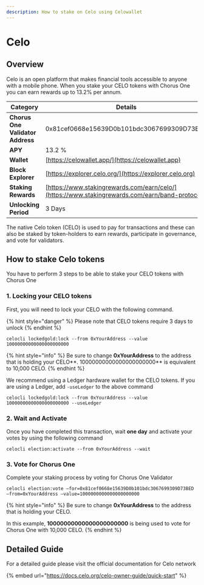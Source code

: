 ```yaml
---
description: How to stake on Celo using Celowallet
---
```


# Celo

## Overview

Celo is an open platform that makes financial tools accessible to anyone with a mobile phone. When you stake your CELO tokens with Chorus One you can earn rewards up to 13.2% per annum.

| Category                         | Details                                                                                         |
| -------------------------------- | ----------------------------------------------------------------------------------------------- |
| **Chorus One Validator Address** | 0x81cef0668e15639D0b101bdc3067699309D73BED                                                      |
| **APY**                          | 13.2 %                                                                                          |
| **Wallet**                       | [https://celowallet.app/](https://celowallet.app)                                               |
| **Block Explorer**               | [https://explorer.celo.org/](https://explorer.celo.org)                                         |
| **Staking Rewards**              | [https://www.stakingrewards.com/earn/celo/](https://www.stakingrewards.com/earn/band-protocol/) |
| **Unlocking Period**             | 3 Days                                                                                          |

The native Celo token (CELO) is used to pay for transactions and these can also be staked by token-holders to earn rewards, participate in governance, and vote for validators.

## How to stake Celo tokens

You have to perform 3 steps to be able to stake your CELO tokens with Chorus One

### 1. Locking your CELO tokens

First, you will need to lock your CELO with the following command.

{% hint style="danger" %}
Please note that CELO tokens require 3 days to unlock
{% endhint %}

```
celocli lockedgold:lock --from 0xYourAddress --value 10000000000000000000000
```

{% hint style="info" %}
Be sure to change **0xYourAddress** to the address that is holding your CELO**. 10000000000000000000000** is equivalent to 10,000 CELO.
{% endhint %}

We recommend using a Ledger hardware wallet for the CELO tokens. If you are using a Ledger, add `-useLedger` to the above command

```
celocli lockedgold:lock --from 0xYourAddress --value 10000000000000000000000 --useLedger
```

### 2. Wait and Activate

Once you have completed this transaction, wait **one day** and activate your votes by using the following command

```
celocli election:activate --from 0xYourAddress --wait
```

### 3. Vote for Chorus One

Complete your staking process by voting for Chorus One Validator

```
celocli election:vote –for=0x81cef0668e15639D0b101bdc3067699309D73BED –from=0xYourAddress –value=1000000000000000000000
```

{% hint style="info" %}
Be sure to change **0xYourAddress** to the address that is holding your CELO.

In this example, **10000000000000000000000** is being used to vote for Chorus One with 10,000 CELO.
{% endhint %}

## Detailed Guide

For a detailed guide please visit the official documentation for Celo network

{% embed url="https://docs.celo.org/celo-owner-guide/quick-start" %}
